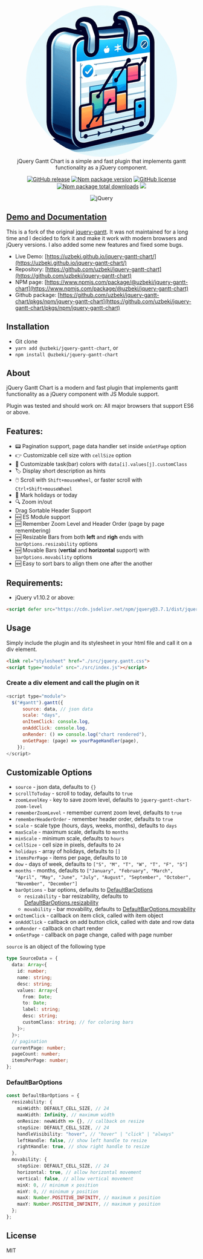 <p align="center">
  <a href="https://github.com/uzbeki/jquery-gantt-chart#readme" target="_blank">
    <img src="https://github.com/uzbeki/jquery-gantt-chart/blob/main/logo.png" alt="jQuery Gantt Chart" style="border-radius:50%;"/><br/>
  </a>
    jQuery Gantt Chart is a simple and fast plugin that implements gantt functionality as a jQuery component.
</p>

<div align="center">

[![GitHub release](https://img.shields.io/github/release/uzbeki/jquery-gantt-chart.svg)](https://github.com/uzbeki/jquery-gantt-chart/releases)
[![Npm package version](https://badgen.net/npm/v/@uzbeki/jquery-gantt-chart)](https://www.npmjs.com/package/@uzbeki/jquery-gantt-chart)
[![GitHub license](https://img.shields.io/github/license/uzbeki/jquery-gantt-chart.svg)](https://github.com/uzbeki/jquery-gantt-chart/blob/main/LICENSE)
[![Npm package total downloads](https://badgen.net/npm/dt/@uzbeki/jquery-gantt-chart)](https://npmjs.com/package/@uzbeki/jquery-gantt-chart)
[![](https://data.jsdelivr.com/v1/package/npm/@uzbeki/jquery-gantt-chart/badge)](https://www.jsdelivr.com/package/npm/@uzbeki/jquery-gantt-chart)

![jQuery](https://img.shields.io/badge/jquery-%230769AD.svg?style=for-the-badge&logo=jquery&logoColor=white)

</div>

## [Demo and Documentation](https://github.com/uzbeki/jquery-gantt-chart/)
This is a fork of the original [jquery-gantt](https://github.com/taitems/jQuery.Gantt). It was not maintained for a long time and I decided to fork it and make it work with modern browsers and jQuery versions. I also added some new features and fixed some bugs.

- Live Demo: [https://uzbeki.github.io/jquery-gantt-chart/](https://uzbeki.github.io/jquery-gantt-chart/)
- Repository: [https://github.com/uzbeki/jquery-gantt-chart](https://github.com/uzbeki/jquery-gantt-chart)
- NPM page: [https://www.npmjs.com/package/@uzbeki/jquery-gantt-chart](https://www.npmjs.com/package/@uzbeki/jquery-gantt-chart)
- Github package: [https://github.com/uzbeki/jquery-gantt-chart/pkgs/npm/jquery-gantt-chart](https://github.com/uzbeki/jquery-gantt-chart/pkgs/npm/jquery-gantt-chart)

## Installation
- Git clone
- `yarn add @uzbeki/jquery-gantt-chart`, or
- `npm install @uzbeki/jquery-gantt-chart` 

## About

jQuery Gantt Chart is a modern and fast plugin that implements gantt functionality as 
a jQuery component with JS Module support.

Plugin was tested and should work on:
All major browsers that support ES6 or above.


## Features:
- 📟 Pagination support, page data handler set inside `onGetPage` option
- 👉 Customizable cell size with `cellSize` option
- 🎨 Customizable task(bar) colors with `data[i].values[j].customClass`
- 🏷️ Display short description as hints
- 🖱️ Scroll with `Shift+mouseWheel`, or faster scroll with `Ctrl+Shift+mouseWheel`
- 📅 Mark holidays or today
- 🔍 Zoom in/out
- Drag Sortable Header Support
- 🆕 ES Module support
- 🆕 Remember Zoom Level and Header Order (page by page remembering)
- 🆕 Resizable Bars from both **left** and **righ** ends with `barOptions.resizability` options
- 🆕 Movable Bars (**vertial** and **horizontal** support) with `barOptions.movability` options
- 🆕 Easy to sort bars to align them one after the another

## Requirements:
- jQuery v1.10.2 or above:
```html
<script defer src="https://cdn.jsdelivr.net/npm/jquery@3.7.1/dist/jquery.min.js"></script>
```

## Usage
Simply include the plugin and its stylesheet in your html file and call it on a div element. 

```html
<link rel="stylesheet" href="./src/jquery.gantt.css">
<script type="module" src="./src/index.js"></script>
```

<!-- Simply include the plugin in your html file and call it on a div element. 

### Download the plugin and include it in your html file

```html
<link rel="stylesheet" href="../dist/jquery.gantt.min.css">
<script defer src="../dist/jquery.gantt.min.js"></script>
```

### Or use CDN
```html
<link rel="stylesheet" href="https://cdn.jsdelivr.net/npm/@uzbeki/jquery-gantt-chart/dist/jquery.gantt.min.css">
<script defer src="https://cdn.jsdelivr.net/npm/@uzbeki/jquery-gantt-chart/dist/jquery.gantt.min.js"></script>
``` -->

### Create a div element and call the plugin on it
```js
<script type="module">
  $("#gantt").gantt({
      source: data, // json data
      scale: "days",
      onItemClick: console.log,
      onAddClick: console.log,
      onRender: () => console.log("chart rendered"),
      onGetPage: (page) => yourPageHandler(page),
    });
</script>
```

## Customizable Options
- `source` - json data, defaults to `{}`
- `scrollToToday` - scroll to today, defaults to `true`
- `zoomLevelKey` - key to save zoom level, defaults to `jquery-gantt-chart-zoom-level`
- `rememberZoomLevel` - remember current zoom level, defaults to `true`
- `rememberHeaderOrder` - remember header order, defaults to `true`
- `scale` - scale type (hours, days, weeks, months), defaults to `days`
- `maxScale` - maximum scale, defaults to `months`
- `minScale` - minimum scale, defaults to `hours`
- `cellSize` - cell size in pixels, defaults to `24`
- `holidays` - array of holidays, defaults to `[]`
- `itemsPerPage` - items per page, defaults to `10`
- `dow` - days of week, defaults to `["S", "M", "T", "W", "T", "F", "S"]`
- `months` - months, defaults to `["January", "February", "March", "April", "May", "June", "July", "August", "September", "October", "November", "December"]`
- `barOptions` - bar options, defaults to [DefaultBarOptions](#defaultbaroptions)
  - `resizability` - bar resizability, defaults to [DefaultBarOptions.resizability](#defaultbaroptions)
  - `movability` - bar movability, defaults to [DefaultBarOptions.movability](#defaultbaroptions)
- `onItemClick` - callback on item click, called with item object
- `onAddClick` - callback on add button click, called with date and row data
- `onRender` - callback on chart render
- `onGetPage` - callback on page change, called with page number

`source` is an object of the following type
```ts
type SourceData = {
  data: Array<{
    id: number;
    name: string;
    desc: string;
    values: Array<{
      from: Date;
      to: Date;
      label: string;
      desc: string;
      customClass: string; // for coloring bars
    }>;
  }>;
  // pagination
  currentPage: number;
  pageCount: number;
  itemsPerPage: number;
};
```

### DefaultBarOptions
```ts
const DefaultBarOptions = {
  resizability: {
    minWidth: DEFAULT_CELL_SIZE, // 24
    maxWidth: Infinity, // maximum width
    onResize: newWidth => {}, // callback on resize
    stepSize: DEFAULT_CELL_SIZE, // 24
    handleVisibility: "hover", // "hover" | "click" | "always"
    leftHandle: false, // show left handle to resize
    rightHandle: true, // show right handle to resize
  },
  movability: {
    stepSize: DEFAULT_CELL_SIZE, // 24
    horizontal: true, // allow horizontal movement
    vertical: false, // allow vertical movement
    minX: 0, // minimum x position
    minY: 0, // minimum y position
    maxX: Number.POSITIVE_INFINITY, // maximum x position
    maxY: Number.POSITIVE_INFINITY, // maximum y position
  };
};
```

## License
MIT


